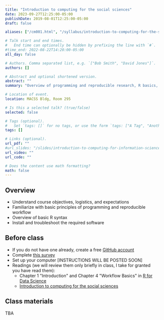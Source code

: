 ```yaml
---
title: "Introduction to computing for the social sciences"
date: 2023-09-27T12:25:00-05:00
publishDate: 2019-08-01T12:25:00-05:00
draft: false

aliases: ["/cm001.html", "/syllabus/introduction-to-computing-for-the-social-sciences/"]

# Talk start and end times.
#   End time can optionally be hidden by prefixing the line with `#`.
#time_end: 2022-08-22T14:20:00-05:00
all_day: false

# Authors. Comma separated list, e.g. `["Bob Smith", "David Jones"]`.
authors: []

# Abstract and optional shortened version.
abstract: ""
summary: "Overview of programming and reproducible research, R basics, and course logistics."

# Location of event.
location: MACSS Bldg, Room 295

# Is this a selected talk? (true/false)
selected: false

# Tags (optional).
#   Set `tags: []` for no tags, or use the form `tags: ["A Tag", "Another Tag"]` for one or more tags.
tags: []

# Links (optional).
url_pdf: ""
#url_slides: "/slides/introduction-to-computing-for-information-science/"
url_video: ""
url_code: ""

# Does the content use math formatting?
math: false
---
```




## Overview

* Understand course objectives, logistics, and expectations
* Familiarize with basic principles of programming and reproducible workflow
* Overview of basic R syntax
* Install and troubleshoot the required software


## Before class

* If you do not have one already, create a free [GitHub account](https://happygitwithr.com/github-acct) 
* Complete [this survey](https://forms.gle/4avJpvcPseP1NQpB8)
* Set up your computer [INSTRUCTIONS WILL BE POSTED SOON]
* Readings (we will review them only briefly in class, I take for granted you have read them):
  * Chapter 1 "Introduction" and Chapter 4 "Workflow Basics" in [R for Data Science](http://r4ds.had.co.nz/)
  * [Introduction to computing for the social sciences](/notes/intro-to-course/) 


## Class materials

TBA

<!--
* Run the code below in your console to download today’s materials: `usethis::use_course("css-materials/intro-r")`[^local]

[^local]: If you are using R from your local machine: first install the library by typing in your console `install.packages("usethis")`; then load it with `library(usethis)`; finally run the code


## Additional resources

* Practice your R skills with [DataCamp free Introduction to R course](https://www.datacamp.com/courses/free-introduction-to-r) 
* Read [Good Enough Practices in Scientific Computing](http://journals.plos.org/ploscompbiol/article?id=10.1371/journal.pcbi.1005510)

-->


